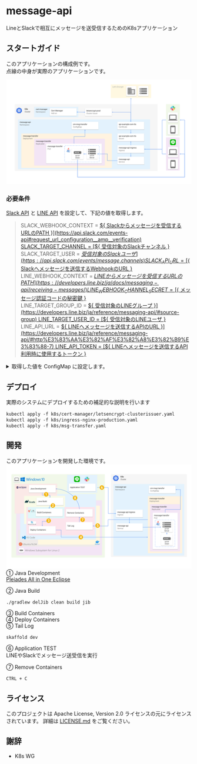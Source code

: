 # message-api

LineとSlackで相互にメッセージを送受信するためのK8sアプリケーション

## スタートガイド

このアプリケーションの構成例です。  
点線の中身が実際のアプリケーションです。  

![](doc/svg/deployment.svg)

### 必要条件

[Slack API](https://api.slack.com/) と [LINE API](https://developers.line.biz/ja/docs/messaging-api/)
を設定して、下記の値を取得します。

>SLACK_WEBHOOK_CONTEXT = [${ Slackからメッセージを受信するURLのPATH }](https://api.slack.com/events-api#request_url_configuration__amp__verification)  
>SLACK_TARGET_CHANNEL = [${ 受信対象のSlackチャンネル }](https://api.slack.com/events/message.channels)  
>SLACK_TARGET_USER = [${ 受信対象のSlackユーザ }](https://api.slack.com/events/message.channels)  
>SLACK_API_URL = [${ Slackへメッセージを送信するWebhookのURL }](https://api.slack.com/messaging/webhooks#create_a_webhook)  
>LINE_WEBHOOK_CONTEXT = [${ LINEからメッセージを受信するURLのPATH }](https://developers.line.biz/ja/docs/messaging-api/receiving-messages/)  
>LINE_WEBHOOK_CHANNEL_SECRET = [${ メッセージ認証コードの秘密鍵 }](https://developers.line.biz/ja/glossary/#channel-secret)    
>LINE_TARGET_GROUP_ID = [${ 受信対象のLINEグループ }](https://developers.line.biz/ja/reference/messaging-api/#source-group)  
>LINE_TARGET_USER_ID = [${ 受信対象のLINEユーザ }](https://developers.line.biz/ja/reference/messaging-api/#source-group)  
>LINE_API_URL = [${ LINEへメッセージを送信するAPIのURL }](https://developers.line.biz/ja/reference/messaging-api/#http%E3%83%AA%E3%82%AF%E3%82%A8%E3%82%B9%E3%83%88-7)  
>LINE_API_TOKEN = [${ LINEへメッセージを送信するAPI利用時に使用するトークン }](https://developers.line.biz/ja/glossary/#channel-access-token)  

<details><summary>取得した値を ConfigMap に設定します。</summary><div>

```yaml:k8s/msg-transfer.yaml
---
apiVersion: v1
kind: ConfigMap
metadata:
  namespace: message-api
  name: cm-msg-transfer
  labels:
    app: message-transfer
data: ### Setting for your environment
  SLACK_WEBHOOK_CONTEXT = ${ Slackからメッセージを受信するURLのPATH }
  SLACK_TARGET_CHANNEL = ${ 受信対象のSlackチャンネル }
  SLACK_TARGET_USER = ${ 受信対象のSlackユーザ }
  SLACK_API_URL = ${ Slackへメッセージを送信するWebhookのURL }
  LINE_WEBHOOK_CONTEXT = ${ LINEからメッセージを受信するURLのPATH }
  LINE_WEBHOOK_CHANNEL_SECRET = ${ メッセージ認証コードの秘密鍵 }
  LINE_TARGET_GROUP_ID = ${ 受信対象のLINEグループ }
  LINE_TARGET_USER_ID = ${ 受信対象のLINEユーザ }
  LINE_API_URL = ${ LINEへメッセージを送信するAPIのURL }
  LINE_API_TOKEN = ${ LINEへメッセージを送信するAPI利用時に使用するトークン }
```
</div></details>

## デプロイ

実際のシステムにデプロイするための補足的な説明を行います
```
kubectl apply -f k8s/cert-manager/letsencrypt-clusterissuer.yaml
kubectl apply -f k8s/ingress-nginx-production.yaml
kubectl apply -f k8s/msg-transfer.yaml
```

## 開発

このアプリケーションを開発した環境です。
![](doc/svg/development.svg)
① Java Development  
[Pleiades All in One Eclipse](https://mergedoc.osdn.jp/)  

② Java Build
```
./gradlew delJib clean build jib
```

③ Build Containers  
④ Deploy Containers  
⑤ Tail Log  
```
skaffold dev
```
⑥ Application TEST  
LINEやSlackでメッセージ送受信を実行

⑦ Remove Containers
```
CTRL + C
```

## ライセンス

このプロジェクトは Apache License, Version 2.0 ライセンスの元にライセンスされています。 詳細は [LICENSE.md](LICENSE.md) をご覧ください。

## 謝辞

* K8s WG
